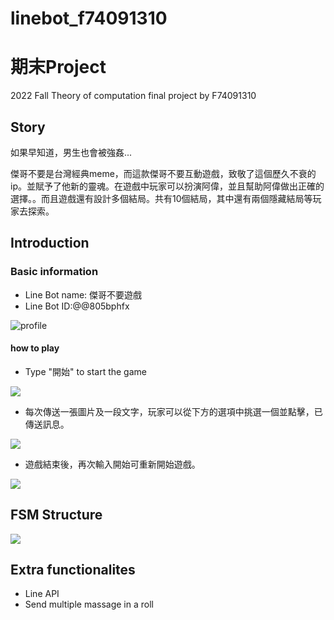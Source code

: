 # linebot_f74091310
期末Project
===
2022 Fall Theory of computation final project by F74091310

Story
---
如果早知道，男生也會被強姦...

傑哥不要是台灣經典meme，而這款傑哥不要互動遊戲，致敬了這個歷久不衰的ip。並賦予了他新的靈魂。在遊戲中玩家可以扮演阿偉，並且幫助阿偉做出正確的選擇。。而且遊戲還有設計多個結局。共有10個結局，其中還有兩個隱藏結局等玩家去探索。

Introduction
---
### Basic information
- Line Bot name: 傑哥不要遊戲
- Line Bot ID:@@805bphfx

![profile](https://i.postimg.cc/tn9N7QQN/blush.png)

#### how to play
- Type "開始" to start the game

![](https://i.postimg.cc/WDH59NDY/S-3121208.jpg)

- 每次傳送一張圖片及一段文字，玩家可以從下方的選項中挑選一個並點擊，已傳送訊息。

![](https://i.postimg.cc/qtRmXh7C/S-3121207.jpg)

- 遊戲結束後，再次輸入開始可重新開始遊戲。

![](https://i.postimg.cc/c6KpGj08/S-3121205.jpg)

FSM Structure
---
![](https://www.linkpicture.com/q/fsm.png)

Extra functionalites 
---
- Line API
- Send multiple massage in a roll
